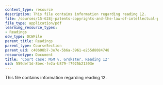 ```yaml
---
content_type: resource
description: This file contains information regarding reading 12.
file: /courses/15-628j-patents-copyrights-and-the-law-of-intellectual-property-spring-2013/559def1d8becfe2ab879f7925b21303e_MIT15_628JS13_read12.pdf
file_type: application/pdf
learning_resource_types:
- Readings
ocw_type: OCWFile
parent_title: Readings
parent_type: CourseSection
parent_uid: c40b08b7-3e7e-5b6a-3961-e255d8084748
resourcetype: Document
title: 'Court case: MGM v. Grokster, Reading 12'
uid: 559def1d-8bec-fe2a-b879-f7925b21303e
---
```

This file contains information regarding reading 12.

